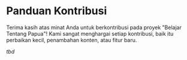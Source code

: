 # Panduan Kontribusi

Terima kasih atas minat Anda untuk berkontribusi pada proyek "Belajar Tentang Papua"! Kami sangat menghargai setiap kontribusi, baik itu perbaikan kecil, penambahan konten, atau fitur baru.

*tbd*